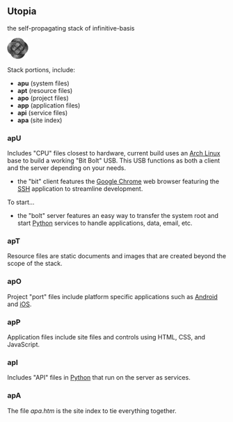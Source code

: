 
## Utopia

the self-propagating stack of infinitive-basis

<img src="/apt/utopia.png" width="48" height="48" />

Stack portions, include:

- **apu** (system files)
- **apt** (resource files)
- **apo** (project files)
- **app** (application files)
- **api** (service files)
- **apa** (site index)

### apU

Includes "CPU" files closest to hardware, current build uses an [Arch Linux](https://www.archlinux.org) base to build a working "Bit Bolt" USB. This USB functions as both a client and the server depending on your needs.

- the "bit" client features the [Google Chrome]() web browser featuring the [SSH](https://chrome.google.com/webstore/detail/secure-shell-app/pnhechapfaindjhompbnflcldabbghjo?hl=en) application to streamline development.

 To start...

- the "bolt" server features an easy way to transfer the system root and start [Python]() services to handle applications, data, email, etc.

### apT

Resource files are static documents and images that are created beyond the scope of the stack.

### apO

Project "port" files include platform specific applications such as [Android]() and [iOS]().

### apP

Application files include site files and controls using HTML, CSS, and JavaScript.

### apI

Includes "API" files in [Python]() that run on the server as services.

### apA

The file *apa.htm* is the site index to tie everything together.


